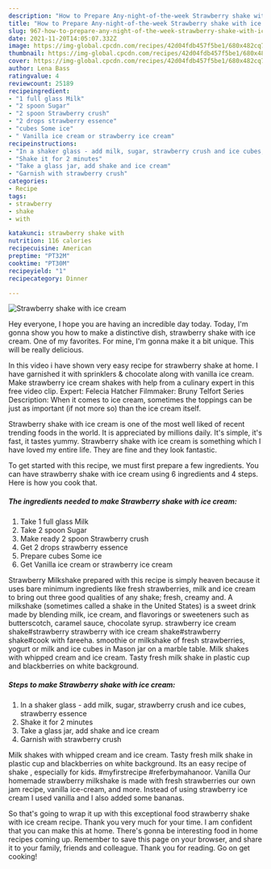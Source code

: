 ```yaml
---
description: "How to Prepare Any-night-of-the-week Strawberry shake with ice cream"
title: "How to Prepare Any-night-of-the-week Strawberry shake with ice cream"
slug: 967-how-to-prepare-any-night-of-the-week-strawberry-shake-with-ice-cream
date: 2021-11-20T14:05:07.332Z
image: https://img-global.cpcdn.com/recipes/42d04fdb457f5be1/680x482cq70/strawberry-shake-with-ice-cream-recipe-main-photo.jpg
thumbnail: https://img-global.cpcdn.com/recipes/42d04fdb457f5be1/680x482cq70/strawberry-shake-with-ice-cream-recipe-main-photo.jpg
cover: https://img-global.cpcdn.com/recipes/42d04fdb457f5be1/680x482cq70/strawberry-shake-with-ice-cream-recipe-main-photo.jpg
author: Lena Bass
ratingvalue: 4
reviewcount: 25189
recipeingredient:
- "1 full glass Milk"
- "2 spoon Sugar"
- "2 spoon Strawberry crush"
- "2 drops strawberry essence"
- "cubes Some ice"
- " Vanilla ice cream or strawberry ice cream"
recipeinstructions:
- "In a shaker glass - add milk, sugar, strawberry crush and ice cubes, strawberry essence"
- "Shake it for 2 minutes"
- "Take a glass jar, add shake and ice cream"
- "Garnish with strawberry crush"
categories:
- Recipe
tags:
- strawberry
- shake
- with

katakunci: strawberry shake with 
nutrition: 116 calories
recipecuisine: American
preptime: "PT32M"
cooktime: "PT30M"
recipeyield: "1"
recipecategory: Dinner

---
```



![Strawberry shake with ice cream](https://img-global.cpcdn.com/recipes/42d04fdb457f5be1/680x482cq70/strawberry-shake-with-ice-cream-recipe-main-photo.jpg)

Hey everyone, I hope you are having an incredible day today. Today, I'm gonna show you how to make a distinctive dish, strawberry shake with ice cream. One of my favorites. For mine, I'm gonna make it a bit unique. This will be really delicious.

In this video i have shown very easy recipe for strawberry shake at home. I have garnished it with sprinklers &amp; chocolate along with vanilla ice cream. Make strawberry ice cream shakes with help from a culinary expert in this free video clip. Expert: Felecia Hatcher Filmmaker: Bruny Telfort Series Description: When it comes to ice cream, sometimes the toppings can be just as important (if not more so) than the ice cream itself.

Strawberry shake with ice cream is one of the most well liked of recent trending foods in the world. It is appreciated by millions daily. It's simple, it's fast, it tastes yummy. Strawberry shake with ice cream is something which I have loved my entire life. They are fine and they look fantastic.


To get started with this recipe, we must first prepare a few ingredients. You can have strawberry shake with ice cream using 6 ingredients and 4 steps. Here is how you cook that.

<!--inarticleads1-->

##### The ingredients needed to make Strawberry shake with ice cream:

1. Take 1 full glass Milk
1. Take 2 spoon Sugar
1. Make ready 2 spoon Strawberry crush
1. Get 2 drops strawberry essence
1. Prepare cubes Some ice
1. Get  Vanilla ice cream or strawberry ice cream


Strawberry Milkshake prepared with this recipe is simply heaven because it uses bare minimum ingredients like fresh strawberries, milk and ice cream to bring out three good qualities of any shake; fresh, creamy and. A milkshake (sometimes called a shake in the United States) is a sweet drink made by blending milk, ice cream, and flavorings or sweeteners such as butterscotch, caramel sauce, chocolate syrup. strawberry ice cream shake#strawberry strawberry with ice cream shake#strawberry shake#cook with fareeha. smoothie or milkshake of fresh strawberries, yogurt or milk and ice cubes in Mason jar on a marble table. Milk shakes with whipped cream and ice cream. Tasty fresh milk shake in plastic cup and blackberries on white background. 

<!--inarticleads2-->

##### Steps to make Strawberry shake with ice cream:

1. In a shaker glass - add milk, sugar, strawberry crush and ice cubes, strawberry essence
1. Shake it for 2 minutes
1. Take a glass jar, add shake and ice cream
1. Garnish with strawberry crush


Milk shakes with whipped cream and ice cream. Tasty fresh milk shake in plastic cup and blackberries on white background. Its an easy recipe of shake , especially for kids. #myfirstrecipe #referbymahanoor. Vanilla Our homemade strawberry milkshake is made with fresh strawberries our own jam recipe, vanilla ice-cream, and more. Instead of using strawberry ice cream I used vanilla and I also added some bananas. 

So that's going to wrap it up with this exceptional food strawberry shake with ice cream recipe. Thank you very much for your time. I am confident that you can make this at home. There's gonna be interesting food in home recipes coming up. Remember to save this page on your browser, and share it to your family, friends and colleague. Thank you for reading. Go on get cooking!
